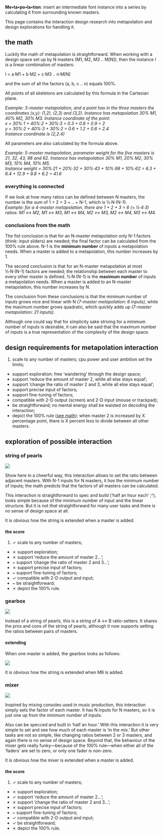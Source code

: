 **Me•ta•po•la•tion**: insert an intermediate font instance into a series by calculating it from surrounding known masters.

This page contains the interaction design research into metapolation and design explorations for handling it.

## the math
Luckily the math of metapolation is straightforward. When working with a design space set up by N masters (M1, M2, M3 .. M[N]), then the instance I is a linear combination of masters:

I = a·M1 + b·M2 + c·M3 .. n·M[N]

and the sum of all the factors (a, b, c .. n) equals 100%.

All points of all skeletons are calculated by this formula in the Cartesian plane.

_Example: 3-master metapolation, and a point has in the three masters the coordinates (x,y): (1,2), (2,3) and (3,2). Instance has metapolation 30% M1, 40% M2, 30% M3. Instance coordinate of the point:_<br>
_x = 30%·1 + 40%·2 + 30%·3 = 0.3 + 0.8 + 0.9 = 2_<br>
_y = 30%·2 + 40%·3 + 30%·2 = 0.6 + 1.2 + 0.6 = 2.4_<br>
_Instance coordinate is (2,2.4)_

All parameters are also calculated by the formula above.

_Example: 5-master metapolation, parameter weight for the five masters is 21, 32, 43, 98 and 62. Instance has metapolation 30% M1, 20% M2, 30% M3, 10% M4, 10% M5._<br>
_Instance weight = 30%·21 + 20%·32 + 30%·43 + 10%·98 + 10%·62 = 6.3 + 6.4 + 12.9 + 9.8 + 6.2 = 41.6_

### everything is connected
If we look at how many ratios can be defined between N masters, the number is the sum of 1 + 2 + 3 + .. + N-1, which is ½·N·(N-1).<br>
_Example: for a 4-master metapolation, there are 1 + 2 + 3 = 6 (= ½·4·3) ratios: M1 ↔ M2, M1 ↔ M3, M1 ↔ M4, M2 ↔ M3, M2 ↔ M4, M3 ↔ M4._

### conclusions from the math

The fist conclusion is that for an N-master metapolation only N-1 factors (think: input sliders) are needed; the final factor can be calculated from the 100% rule above. N-1 is the **minimum number** of inputs a metapolation needs. When a master is added to a metapolation, this number increases by 1.

The second conclusion is that for an N-master metapolation at most ½·N·(N-1) factors are needed; the relationship between each master to every other master is defined. ½·N·(N-1) is the **maximum number** of inputs a metapolation needs. When a master is added to an N-master metapolation, this number increases by N.

The conclusion from these conclusions is that the minimum number of inputs grows nice and linear with N _(7-master metapolation: 6 inputs)_, while the maximum number grows quadratic, which quickly adds up _(7-master metapolation: 21 inputs)_.

Although one could say that for simplicity sake striving for a minimum number of inputs is desirable, it can also be said that the maximum number of inputs is a true representation of the complexity of the design space.

## design requirements for metapolation interaction
1. scale to any number of masters; cpu power and user ambition set the limits;
* support exploration: free ‘wandering’ through the design space;
* support ‘reduce the amount of master 2, while all else stays equal’;
* support ‘change the ratio of master 2 and 3, while all else stays equal’;
* support precise input of factors;
* support fine-tuning of factors;
* compatible with 2-D output (screen) and 2-D input (mouse or trackpad);
* be straightforward; no mental energy shall be waisted on decoding the interaction;
* depict the 100% rule ([see math](https://github.com/metapolator/metapolator/wiki/metapolation#the-math)); when master 2 is increased by X percentage point, there is X percent less to divide between all other masters.

## exploration of possible interaction

### string of pearls
![](http://www.mmiworks.net/metapolator/string.png)

Show here in a cheerful way, this interaction allows to set the ratio between adjacent masters. With N-1 inputs for N masters, it _has_ the minimum number of inputs; the math predicts that the factors of all masters can be calculated.

This interaction is straightforward to spec and build (‘half an hour each’ ;^), looks simple because of
the minimum number of input and the linear structure. But it is not _that_ straightforward for many user tasks and there is no sense of design space at all.

It is obvious how the string is extended when a master is added.

#### the score
1. ✓ scale to any number of masters;
* ✗ support exploration;
* ✗ support ‘reduce the amount of master 2…’;
* ~ support ‘change the ratio of master 2 and 3…’;
* ✗ support precise input of factors;
* ~ support fine-tuning of factors;
* ✓ compatible with 2-D output and input;
* ~ be straightforward;
* ✗ depict the 100% rule.

### gearbox
![](http://www.mmiworks.net/metapolator/gear.png)

Instead of a string of pearls, this is a string of A ↔ B ratio-setters. It shares the pros and cons of the string of pearls, although it now supports setting the ratios between pairs of masters.

#### extending
When one master is added, the gearbox looks as follows:

![](http://www.mmiworks.net/metapolator/gearplus.png)

It is obvious how the string is extended when M8 is added.

### mixer
![](http://www.mmiworks.net/metapolator/mixer.png)

Inspired by mixing consoles used in music production, this interaction simply sets the factor of each master. It has N inputs for N masters, so it is just one up from the minimum number of inputs.

Also can be specced and built in ‘half an hour.’ With this interaction it is very simple to set and see how much of each master is ‘in the mix.’ But other tasks are not so simple, like changing ratios between 2 or 3 masters, and again there is no sense of design space. Beyond that, the behaviour of the mixer gets really funky—because of the 100% rule—when either all of the ‘faders’ are set to zero, or only one fader is non-zero.

It is obvious how the mixer is extended when a master is added.

#### the score
1. ✓ scale to any number of masters;
* ✗ support exploration;
* ✓ support ‘reduce the amount of master 2…’;
* ✗ support ‘change the ratio of master 2 and 3…’;
* ✗ support precise input of factors;
* ~ support fine-tuning of factors;
* ✓ compatible with 2-D output and input;
* ✓ be straightforward;
* ✗ depict the 100% rule.
